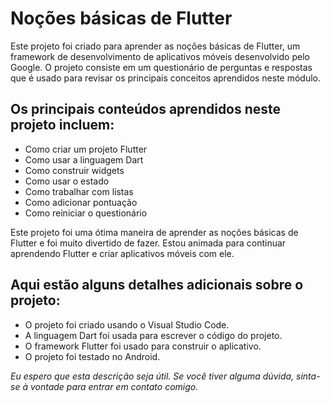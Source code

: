 # Noções básicas de Flutter

Este projeto foi criado para aprender as noções básicas de Flutter, um framework de desenvolvimento de aplicativos móveis desenvolvido pelo Google. O projeto consiste em um questionário de perguntas e respostas que é usado para revisar os principais conceitos aprendidos neste módulo.

## Os principais conteúdos aprendidos neste projeto incluem:

* Como criar um projeto Flutter
* Como usar a linguagem Dart
* Como construir widgets
* Como usar o estado
* Como trabalhar com listas
* Como adicionar pontuação
* Como reiniciar o questionário

Este projeto foi uma ótima maneira de aprender as noções básicas de Flutter e foi muito divertido de fazer. Estou animada para continuar aprendendo Flutter e criar aplicativos móveis com ele.

## Aqui estão alguns detalhes adicionais sobre o projeto:

* O projeto foi criado usando o Visual Studio Code.
* A linguagem Dart foi usada para escrever o código do projeto.
* O framework Flutter foi usado para construir o aplicativo.
* O projeto foi testado no Android.

_Eu espero que esta descrição seja útil. Se você tiver alguma dúvida, sinta-se à vontade para entrar em contato comigo._
